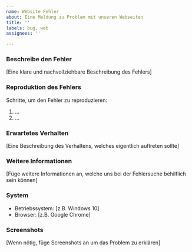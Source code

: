 ```yaml
---
name: Website Fehler
about: Eine Meldung zu Problem mit unseren Webseiten
title: ''
labels: bug, web
assignees: ''

---
```



### Beschreibe den Fehler
[Eine klare und nachvollziehbare Beschreibung des Fehlers]


### Reproduktion des Fehlers
Schritte, um den Fehler zu reproduzieren:
1. ...
2. ...


### Erwartetes Verhalten
[Eine Beschreibung des Verhaltens, welches eigentlich auftreten sollte]


### Weitere Informationen
[Füge weitere Informationen an, welche uns bei der Fehlersuche behilflich sein können]


### System
 - Betriebssystem: [z.B. Windows 10]
 - Browser: [z.B. Google Chrome]


### Screenshots
[Wenn nötig, füge Screenshots an um das Problem zu erklären]
